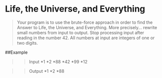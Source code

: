 # Life, the Universe, and Everything

>Your program is to use the brute-force approach in order to find the Answer to Life, the Universe, and Everything. More precisely... rewrite small numbers from input to output. Stop processing input after reading in the number 42. All numbers at input are integers of one or two digits.

##Example
>>Input
>>*1
>>*2
>>*88
>>*42
>>*99
>>*12

>>Output
>>*1
>>*2
>>*88